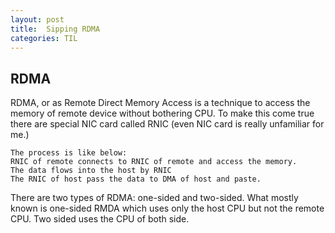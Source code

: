 ```yaml
---
layout: post
title:  Sipping RDMA
categories: TIL
---
```

## RDMA
RDMA, or as Remote Direct Memory Access is a technique to access the memory of remote device without bothering CPU. 
To make this come true there are special NIC card called RNIC (even NIC card is really unfamiliar for me.) 

```
The process is like below: 
RNIC of remote connects to RNIC of remote and access the memory.
The data flows into the host by RNIC
The RNIC of host pass the data to DMA of host and paste.  
```
There are two types of RDMA: one-sided and two-sided. What mostly known is one-sided RMDA which uses only the host CPU but not the remote CPU.
Two sided uses the CPU of both side.
